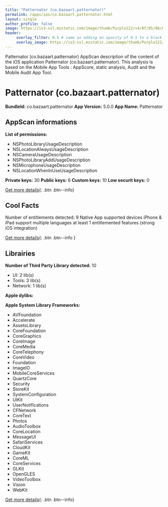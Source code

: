 ```yaml
---
title: "Patternator (co.bazaart.patternator)"
permalink: /apps/ios/co.bazaart.patternator.html
layout: single
author_profile: false
image: https://is3-ssl.mzstatic.com/image/thumb/Purple122/v4/8f/85/08/8f85088c-d5df-5f4d-a6a2-f2d7ad64f7b8/AppIcon-0-1x_U007emarketing-0-7-0-P3-85-220.png/512x512bb.jpg
header: 
     overlay_filter: 0.5 # same as adding an opacity of 0.5 to a black background
     overlay_image: https://is3-ssl.mzstatic.com/image/thumb/Purple122/v4/8f/85/08/8f85088c-d5df-5f4d-a6a2-f2d7ad64f7b8/AppIcon-0-1x_U007emarketing-0-7-0-P3-85-220.png/512x512bb.jpg
---
```

Patternator (co.bazaart.patternator) AppScan description of the content of the iOS application Patternator (co.bazaart.patternator). This analysis is based on the Mobile App Tools : AppScore, static analysis, Audit and the Mobile Audit App Tool.

# Patternator (co.bazaart.patternator)

**BundleId:** co.bazaart.patternator
**App Version:** 5.0.0
**App Name:** Patternator


## AppScan informations 

**List of permissions:** 
- NSPhotoLibraryUsageDescription
- NSLocationAlwaysUsageDescription
- NSCameraUsageDescription
- NSPhotoLibraryAddUsageDescription
- NSMicrophoneUsageDescription
- NSLocationWhenInUseUsageDescription
  
  
**Private keys:** 30
**Public keys:** 6
**Custom keys:** 10
**Low securit keys:** 0
  
[Get more details](/pricing.html){: .btn .btn--info}

## Cool Facts

Number of entitlements detected: 9
Native App
supported devices iPhone & iPad
support multiple languages
at least 1 entitlemented features (strong iOS integration)
  
[Get more details](/pricing.html){: .btn .btn--info }

## Librairies 
**Number of Third Party Library detected:** 10
- UI: 2 lib(s)
- Tools: 3 lib(s)
- Network: 1 lib(s)


**Apple dylibs:**


**Apple System Library Frameworks:**
- AVFoundation
- Accelerate
- AssetsLibrary
- CoreFoundation
- CoreGraphics
- CoreImage
- CoreMedia
- CoreTelephony
- CoreVideo
- Foundation
- ImageIO
- MobileCoreServices
- QuartzCore
- Security
- StoreKit
- SystemConfiguration
- UIKit
- UserNotifications
- CFNetwork
- CoreText
- Photos
- AudioToolbox
- CoreLocation
- MessageUI
- SafariServices
- CloudKit
- GameKit
- CoreML
- CoreServices
- GLKit
- OpenGLES
- VideoToolbox
- Vision
- WebKit


  
[Get more details](/pricing.html){: .btn .btn--info}

